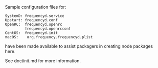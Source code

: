 Sample configuration files for:
```
SystemD: frequencyd.service
Upstart: frequencyd.conf
OpenRC:  frequencyd.openrc
         frequencyd.openrcconf
CentOS:  frequencyd.init
macOS:    org.frequency.frequencyd.plist
```
have been made available to assist packagers in creating node packages here.

See doc/init.md for more information.
